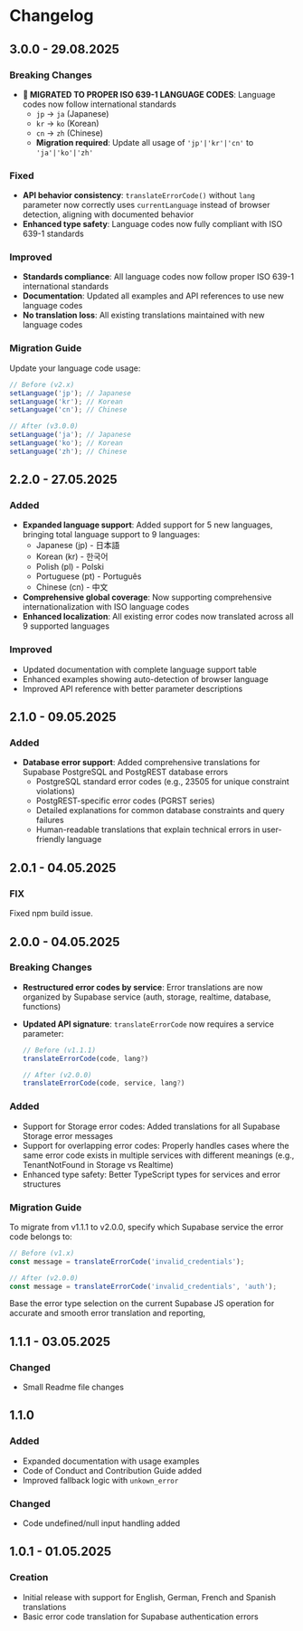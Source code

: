 # Changelog

## 3.0.0 - 29.08.2025

### Breaking Changes

- **🚨 MIGRATED TO PROPER ISO 639-1 LANGUAGE CODES**: Language codes now follow international standards
  - `jp` → `ja` (Japanese)
  - `kr` → `ko` (Korean)
  - `cn` → `zh` (Chinese)
  - **Migration required**: Update all usage of `'jp'|'kr'|'cn'` to `'ja'|'ko'|'zh'`

### Fixed

- **API behavior consistency**: `translateErrorCode()` without `lang` parameter now correctly uses `currentLanguage` instead of browser detection, aligning with documented behavior
- **Enhanced type safety**: Language codes now fully compliant with ISO 639-1 standards

### Improved

- **Standards compliance**: All language codes now follow proper ISO 639-1 international standards
- **Documentation**: Updated all examples and API references to use new language codes
- **No translation loss**: All existing translations maintained with new language codes

### Migration Guide

Update your language code usage:

```typescript
// Before (v2.x)
setLanguage('jp'); // Japanese
setLanguage('kr'); // Korean
setLanguage('cn'); // Chinese

// After (v3.0.0)
setLanguage('ja'); // Japanese
setLanguage('ko'); // Korean
setLanguage('zh'); // Chinese
```

## 2.2.0 - 27.05.2025

### Added

- **Expanded language support**: Added support for 5 new languages, bringing total language support to 9 languages:
  - Japanese (jp) - 日本語
  - Korean (kr) - 한국어
  - Polish (pl) - Polski
  - Portuguese (pt) - Português
  - Chinese (cn) - 中文
- **Comprehensive global coverage**: Now supporting comprehensive internationalization with ISO language codes
- **Enhanced localization**: All existing error codes now translated across all 9 supported languages

### Improved

- Updated documentation with complete language support table
- Enhanced examples showing auto-detection of browser language
- Improved API reference with better parameter descriptions

## 2.1.0 - 09.05.2025

### Added

- **Database error support**: Added comprehensive translations for Supabase PostgreSQL and PostgREST database errors
  - PostgreSQL standard error codes (e.g., 23505 for unique constraint violations)
  - PostgREST-specific error codes (PGRST series)
  - Detailed explanations for common database constraints and query failures
  - Human-readable translations that explain technical errors in user-friendly language

## 2.0.1 - 04.05.2025

### FIX

Fixed npm build issue.

## 2.0.0 - 04.05.2025

### Breaking Changes

- **Restructured error codes by service**: Error translations are now organized by Supabase service (auth, storage, realtime, database, functions)
- **Updated API signature**: `translateErrorCode` now requires a service parameter:

  ```typescript
  // Before (v1.1.1)
  translateErrorCode(code, lang?)

  // After (v2.0.0)
  translateErrorCode(code, service, lang?)
  ```

### Added

- Support for Storage error codes: Added translations for all Supabase Storage error messages
- Support for overlapping error codes: Properly handles cases where the same error code exists in multiple services with different meanings (e.g., TenantNotFound in Storage vs Realtime)
- Enhanced type safety: Better TypeScript types for services and error structures

### Migration Guide

To migrate from v1.1.1 to v2.0.0, specify which Supabase service the error code belongs to:

```typescript
// Before (v1.x)
const message = translateErrorCode('invalid_credentials');

// After (v2.0.0)
const message = translateErrorCode('invalid_credentials', 'auth');
```

Base the error type selection on the current Supabase JS operation for accurate and smooth error translation and reporting,

## 1.1.1 - 03.05.2025

### Changed

- Small Readme file changes

## 1.1.0

### Added

- Expanded documentation with usage examples
- Code of Conduct and Contribution Guide added
- Improved fallback logic with `unkown_error`

### Changed

- Code undefined/null input handling added

## 1.0.1 - 01.05.2025

### Creation

- Initial release with support for English, German, French and Spanish translations
- Basic error code translation for Supabase authentication errors
